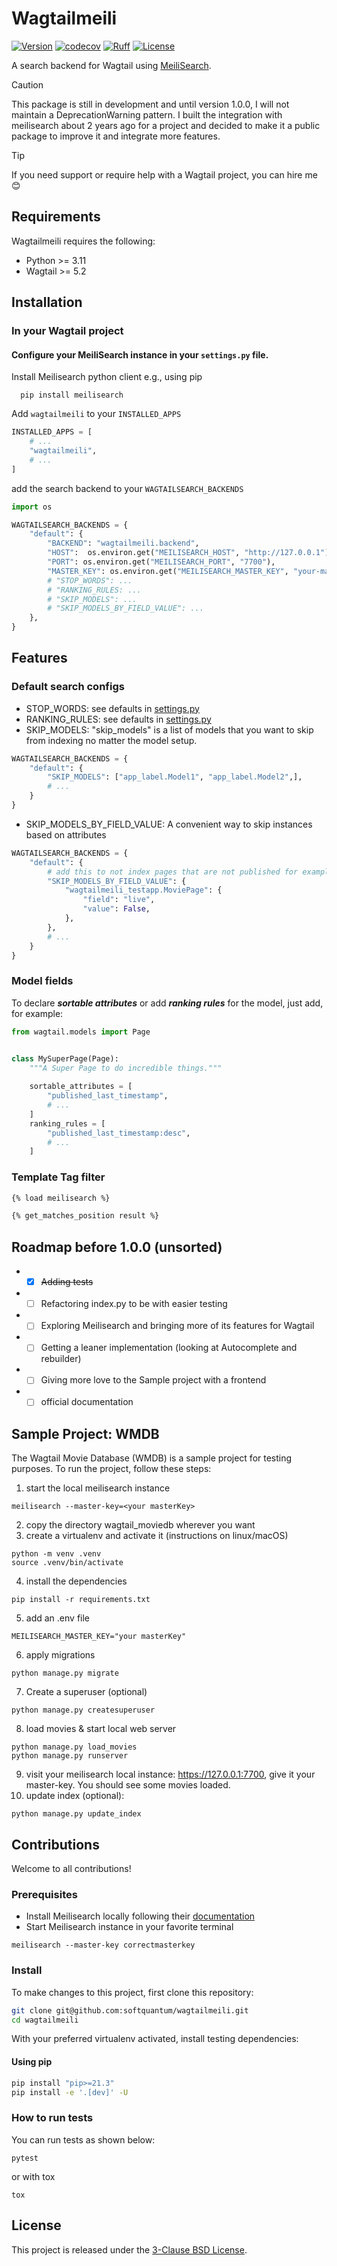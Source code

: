# Wagtailmeili
[![Version](https://img.shields.io/pypi/v/wagtailmeili.svg?style=flat)](https://pypi.python.org/pypi/wagtailmeili/)
[![codecov](https://codecov.io/gh/softquantum/wagtailmeili/graph/badge.svg?token=QY0HJ9L6N5)](https://codecov.io/gh/softquantum/wagtailmeili)
[![Ruff](https://img.shields.io/endpoint?url=https://raw.githubusercontent.com/astral-sh/ruff/main/assets/badge/v2.json)](https://github.com/astral-sh/ruff)
[![License](https://img.shields.io/badge/license-BSD-blue.svg?style=flat)](https://opensource.org/licenses/BSD-3-Clause)

A search backend for Wagtail using [MeiliSearch](https://github.com/meilisearch/MeiliSearch).

> [!CAUTION]
> This package is still in development and until version 1.0.0, I will not maintain a DeprecationWarning pattern.
> I built the integration with meilisearch about 2 years ago for a project and decided to make it a public package to improve it and integrate more features.

> [!TIP]  
> If you need support or require help with a Wagtail project, you can hire me 😊

## Requirements
Wagtailmeili requires the following:
- Python >= 3.11
- Wagtail >= 5.2

## Installation

### In your Wagtail project
#### Configure your MeiliSearch instance in your `settings.py` file.
Install Meilisearch python client e.g., using pip
```shell
  pip install meilisearch
```
Add `wagtailmeili` to your `INSTALLED_APPS`
```python
INSTALLED_APPS = [
    # ...
    "wagtailmeili",
    # ...
]
```
add the search backend to your `WAGTAILSEARCH_BACKENDS`
```python
import os

WAGTAILSEARCH_BACKENDS = {
    "default": {
        "BACKEND": "wagtailmeili.backend",
        "HOST":  os.environ.get("MEILISEARCH_HOST", "http://127.0.0.1"),
        "PORT": os.environ.get("MEILISEARCH_PORT", "7700"),
        "MASTER_KEY": os.environ.get("MEILISEARCH_MASTER_KEY", "your-master-key"),
        # "STOP_WORDS": ...
        # "RANKING_RULES: ...
        # "SKIP_MODELS": ...
        # "SKIP_MODELS_BY_FIELD_VALUE": ...
    },
}
```
## Features
### Default search configs
* STOP_WORDS: see defaults in [settings.py](src/wagtailmeili/settings.py)
* RANKING_RULES: see defaults in [settings.py](src/wagtailmeili/settings.py)
* SKIP_MODELS: "skip_models" is a list of models that you want to skip from indexing no matter the model setup.
```python
WAGTAILSEARCH_BACKENDS = {
    "default": {
        "SKIP_MODELS": ["app_label.Model1", "app_label.Model2",],
        # ...
    }
}
```
* SKIP_MODELS_BY_FIELD_VALUE: A convenient way to skip instances based on attributes
```python
WAGTAILSEARCH_BACKENDS = {
    "default": {
        # add this to not index pages that are not published for example
        "SKIP_MODELS_BY_FIELD_VALUE": {
            "wagtailmeili_testapp.MoviePage": {
                "field": "live",
                "value": False,
            },
        },
        # ...
    }
}
```

### Model fields

To declare **_sortable attributes_** or add **_ranking rules_** for the model, just add, for example:
```python
from wagtail.models import Page


class MySuperPage(Page):
    """A Super Page to do incredible things."""
    
    sortable_attributes = [
        "published_last_timestamp", 
        # ...
    ]
    ranking_rules = [
        "published_last_timestamp:desc",
        # ...
    ]
```

### Template Tag filter
```html
{% load meilisearch %}

{% get_matches_position result %}
```

## Roadmap before 1.0.0 (unsorted)
- -[x] ~~Adding tests~~
- -[ ] Refactoring index.py to be with easier testing
- -[ ] Exploring Meilisearch and bringing more of its features for Wagtail
- -[ ] Getting a leaner implementation (looking at Autocomplete and rebuilder)
- -[ ] Giving more love to the Sample project with a frontend
- -[ ] official documentation

## Sample Project: WMDB
The Wagtail Movie Database (WMDB) is a sample project for testing purposes. To run the project, follow these steps:
1. start the local meilisearch instance
```shell
meilisearch --master-key=<your masterKey>
```
2. copy the directory wagtail_moviedb wherever you want
3. create a virtualenv and activate it (instructions on linux/macOS)
```shell
python -m venv .venv
source .venv/bin/activate
```
4. install the dependencies
```shell
pip install -r requirements.txt
```
5. add an .env file
```dotenv
MEILISEARCH_MASTER_KEY="your masterKey"
```
6. apply migrations
```shell
python manage.py migrate
```
7. Create a superuser (optional)
```shell
python manage.py createsuperuser
```
8. load movies & start local web server
```shell
python manage.py load_movies
python manage.py runserver
```
9. visit your meilisearch local instance: https://127.0.0.1:7700, give it your master-key.  You should see some movies loaded.
10. update index (optional):
```shell
python manage.py update_index
```

## Contributions
Welcome to all contributions!

### Prerequisites
- Install Meilisearch locally following their [documentation](https://www.meilisearch.com/docs/learn/self_hosted/install_meilisearch_locally)
- Start Meilisearch instance in your favorite terminal

```shell
meilisearch --master-key correctmasterkey
```

### Install
To make changes to this project, first clone this repository:

```sh
git clone git@github.com:softquantum/wagtailmeili.git
cd wagtailmeili
```

With your preferred virtualenv activated, install testing dependencies:
#### Using pip

```sh
pip install "pip>=21.3"
pip install -e '.[dev]' -U
```
### How to run tests

You can run tests as shown below:
```shell
pytest 
```
or with tox
```
tox
```

## License
This project is released under the [3-Clause BSD License](LICENSE).
